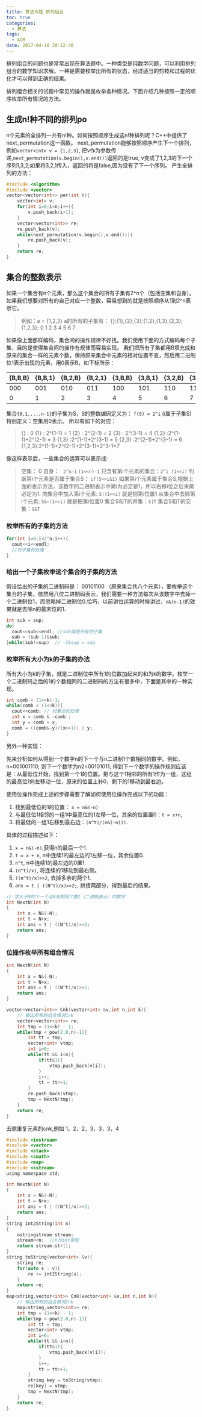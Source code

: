 ```yaml
---
title: 算法专题_排列组合
toc: true
categories:
  - 算法
tags:
  - ACM
date: 2017-04-10 20:12:48
---
```

排列组合的问题也是常常出现在算法题中。一种类型是纯数学问题，可以利用排列组合的数学知识求解。一种是需要枚举出所有的状态，经过适当的剪枝和过程的优化才可以得到正确的结果。
<!-- more -->
排列组合相关的试题中常见的操作就是枚举各种情况。下面介绍几种按照一定的顺序枚举所有情况的方法。
## 生成n!种不同的排列po
n个元素的全排列一共有n!种。如何按照顺序生成这n!种排列呢？C++中提供了next_permutation这一函数。
next_permutation能够按照顺序产生下一个排列，例如`vector<int> v = {1,2,3}`, 把v作为参数传递,`next_permutation(v.begin(),v.end())`返回的是true, v变成了1,2,3的下一个序列1,3,2;如果将3,2,1传入，返回的将是false,因为没有了下一个序列。
产生全排列的方法：
```c
#include <algorithm>
#include <vector>
vector<vector<int>> per(int n){
    vector<int> v;
    for(int i=0;i<n;i++){
        v.push_back(i+1);
    }
    vector<vector<int>> re;
    re.push_back(v);
    while(next_permutation(v.begin(),v.end())){
        re.push_back(v);
    }
    return re;
}
```

## 集合的整数表示
如果一个集合有n个元素，那么这个集合的所有子集有2^n个（包括空集和自身）。如果我们想要对所有的自己对应一个整数，容易想到的就是按照顺序从1到2^n表示它。

> 例如：a = {1,2,3}
> a的所有的子集有：
> {};{1},{2},{3};{1,2},{1,3},{2,3};{1,2,3};
> 0   1   2   3    4     5     6      7

如果像上面那样编码，集合间的操作规律不好找。我们使用下面的方式编码每个子集，目的是使得集合间的操作有规律而容易实现。
我们把所有子集都用B填充成和原来的集合一样的元素个数，保持原来集合中元素的相对位置不变，然后用二进制位1表示出现的元素，用0表示B，如下标所示：

|{B,B,B}|{B,B,1}|{B,2,B}|{B,2,1}|{3,B,B}|{3,B,1}|{3,2,B}|{3,2,1}|
|--|---|---|---|-----|-----|-----|------|
|000|001|010|011|100|101|110|111
| 0|1  | 2 | 3 |4    |5    |6    |  7


集合`{0,1,...,n-1}`的子集为S，S的整数编码定义为：
`f(S) = 2^i` (i属于子集S)
特别定义：空集用0表示。
所以有如下的对应：
>{}    :  0
>{1}   : 2^(1-1) = 1
>{2}   : 2^(2-1) = 2
>{3}   : 2^(3-1) = 4
>{1,2} :2^(1-1)+2^(2-1) = 3
>{1,3} :2^(1-1)+2^(3-1) = 5
>{2,3} :2^(2-1)+2^(3-1) = 6
>{1,2,3}:2^(1-1)+2^(2-1)+2^(3-1)=2^3-1=7

像这样表示后，一些集合的运算可以表示成:
> 空集：  0
> 自身： ` 2^n-1`  `(1<<n)-1`
> 只含有第i个元素的集合：`2^i (1<<i)`
> 判断第i个元素是否属于集合S： `if(S>>i&1)`  如果第i个元素属于集合S,根据上面的表示方法，该数字的二进制表示中第i为必定是1，所以右移i位之后末尾必定为1.
> 向集合中加入第i个元素: `S|(1<<i)`  就是把第i位置1
> 从集合中去除第i个元素: `S&~(1<<i)` 就是把第i位置0
> 集合S和T的并集：`S|T`
> 集合S和T的交集：`S&T`

### 枚举所有的子集的方法
```c
for(int i=0;i<2^n;i++){
  cout<<i<<endl;
  //对子集的处理
}
```

### 给出一个子集枚举这个集合的子集的方法

假设给出的子集的二进制码是： 00101100 （原来集合共八个元素），要枚举这个集合的子集，依然用八位二进制码表示，我们需要一种方法每次从该数字中去掉一个二进制位1，而忽略掉二进制位0.恰巧，以前讲位运算的时候讲过，`n&(n-1)`的效果就是去除n的最末位的1.
```c
int sub = sup;
do{
  cout<<sub<<endl; //sub就是所有的子集
  sub = (sub-1)&sub;
}while(sub!=sup)  // -1&sup = sup
```

### 枚举所有大小为k的子集的办法

所有大小为k的子集，就是二进制位中所有1的位数加起来的和为k的数字。枚举一个二进制码之后的1的个数相同的二进制码的方法有很多中，下面是其中的一种实现。
```c
int comb = (1<<k)-1;
while(comb < (1<<k)){
  cout<<comb; // 对集合的处理
  int x = comb & -comb ;
  int y = comb + x;
  comb = ((comb&~y)/(x>>1)) | y;
}

```

另外一种实现：

先来分析如何从得到一个数字n的下一个与n二进制1个数相同的数字。例如，n=001001110; 则下一个数字为n2=00101011;
得到下一个数字的操作规则应该是：从最低位开始，找到第一个1的位置。把与这个1相邻的所有1作为一组，这组的最高位1向左移动一位，原来的位置上补0，剩下的1移动到最右边。

使用位操作完成上述的步骤需要了解如何使用位操作完成以下的功能：

1. 找到最低位的1的位置： `x = n&(-n)`
2. 与最低位1相邻的一组1中最高位的1左移一位，其余的位置置0：`t = x+n`,
3. 将最低的一组1右移到最右边：`(n^t)/(n&(-n)))`.

具体的过程描述如下：

1. `x = n&(-n)`,获得n的最后一个1.
2. `t = x + n`, n中连续1的最左边的1左移一位，其余位置0.
3. `n^t`, n中连续1的最左边的0置1.
4. `(n^t)/x)`, 将连续的1移动到最右侧。
5. `((n^t)/x)>>2`, 去掉多余的两个1.
6. `ans = t | ((N^t)/x)>>2;`, 拼接两部分，得到最后的结果。

```c
// 求大于N的下一个与N有相同个数1（二进制表示）的数字
int NextN(int N)
{
    int x = N&(-N);
    int t = N+x;
    int ans = t | ((N^t)/x)>>2;
    return ans;
}
```

### 位操作枚举所有组合情况

```c
int NextN(int N)
{
    int x = N&(-N);
    int t = N+x;
    int ans = t | ((N^t)/x)>>2;
    return ans;
}

vector<vector<int>> Cnk(vector<int> &v,int n,int k){
    // 输出所有的组合情况Cnk
    vector<vector<int>> re;
    int tmp = (1<<k) - 1;
    while(tmp < pow(2.0,n)-1){
        int tt = tmp;
        vector<int> vtmp;
        int i=0;
        while(tt && i<n){
            if(tt&1){
                vtmp.push_back(v[i]);
            }
            i++;
            tt = tt>>1;
        }
        re.push_back(vtmp);
        tmp = NextN(tmp);
    }
    return re;
}
```
去除重复元素的cnk,例如 1，2，2，3，3，3，4

```c
#include <iostream>
#include <vector>
#include <stack>
#include <cmath>
#include <map>
#include <sstream>
using namespace std;

int NextN(int N)
{
    int x = N&(-N);
    int t = N+x;
    int ans = t | ((N^t)/x)>>2;
    return ans;
}
string int2String(int n)
{
    ostringstream stream;
    stream<<n;  //n为int类型
    return stream.str();
}
string toString(vector<int> &v){
    string re;
    for(auto s : v){
        re += int2String(s);
    }
    return re;
}
map<string,vector<int>> Cnk(vector<int> &v,int n,int k){
    // 输出所有的组合情况Cnk
    map<string,vector<int>> re;
    int tmp = (1<<k) - 1;
    while(tmp < pow(2.0,n)-1){
        int tt = tmp;
        vector<int> vtmp;
        int i=0;
        while(tt && i<n){
            if(tt&1){
                vtmp.push_back(v[i]);
            }
            i++;
            tt = tt>>1;
        }
        string key = toString(vtmp);
        re[key] = vtmp;
        tmp = NextN(tmp);
    }
    return re;
}
```
